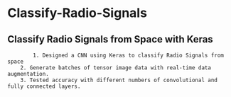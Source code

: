 # Classify-Radio-Signals

## Classify Radio Signals from Space with Keras	
```
        1. Designed a CNN using Keras to classify Radio Signals from space
	2. Generate batches of tensor image data with real-time data augmentation.
	3. Tested accuracy with different numbers of convolutional and fully connected layers.
```
